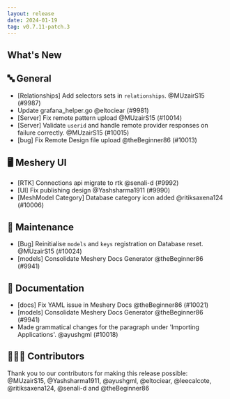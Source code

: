 ```yaml
---
layout: release
date: 2024-01-19
tag: v0.7.11-patch.3
---
```


## What's New

## 🔤 General

- [Relationships] Add selectors sets in `relationships`. @MUzairS15 (#9987)
- Update grafana_helper.go @eltociear (#9981)
- [Server] Fix remote pattern upload @MUzairS15 (#10014)
- [Server] Validate `userid` and handle remote provider responses on failure correctly. @MUzairS15 (#10015)
- [bug] Fix Remote Design file upload @theBeginner86 (#10013)

## 🖥 Meshery UI

- [RTK] Connections api migrate to rtk @senali-d (#9992)
- [UI] Fix publishing design @Yashsharma1911 (#9990)
- [MeshModel Category] Database category icon added @ritiksaxena124 (#10006)

## 🧰 Maintenance

- [Bug] Reinitialise `models` and `keys` registration on Database reset. @MUzairS15 (#10024)
- [models] Consolidate Meshery Docs Generator @theBeginner86 (#9941)

## 📖 Documentation

- [docs] Fix YAML issue in Meshery Docs @theBeginner86 (#10021)
- [models] Consolidate Meshery Docs Generator @theBeginner86 (#9941)
- Made grammatical changes for the paragraph under 'Importing Applications'. @ayushgml (#10018)

## 👨🏽‍💻 Contributors

Thank you to our contributors for making this release possible:
@MUzairS15, @Yashsharma1911, @ayushgml, @eltociear, @leecalcote, @ritiksaxena124, @senali-d and @theBeginner86
